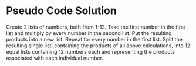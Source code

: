 # Pseudo Code Solution
Create 2 lists of numbers, both from 1-12.
Take the first number in the first list and multiply by every number in the second list. Put the resulting products into a new list.
Repeat for every number in the first list.
Split the resulting single list, containing the products of all above calculations, into 12 equal lists containing 12 numbers each and representing the products associated with each individual number.